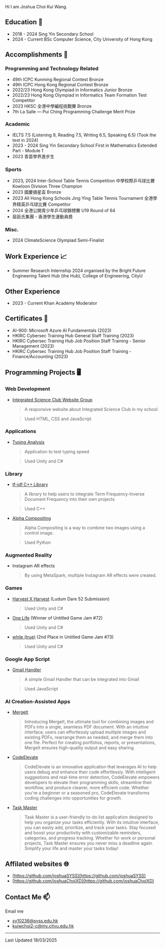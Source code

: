 <head>
  <link rel="shortcut icon" type="image/x-icon" href="https://sandstormit.com/wp-content/uploads/2021/06/incognito-2231825_960_720-1.png">
</head>
Hi I am Joshua Choi Kui Wang.

## Education 🏫
- 2018 - 2024 Sing Yin Secondary School
- 2024 - Current BSc Computer Science, City University of Hong Kong

## Accomplishments 🏅
### Programming and Technology Related
- 49th ICPC Kunming Regional Contest Bronze
- 49th ICPC Hong Kong Regional Contest Bronze
- 2022/23 Hong Kong Olympiad in Informatics Junior Bronze
- 2022/23 Hong Kong Olympiad in Informatics Team Formation Test Competitor
- 2023 HKSC 全港中學編程挑戰賽 Bronze
- 7th La Salle — Pui Ching Programming Challenge Merit Prize

### Academic
- IELTS 7.5 (Listening 9, Reading 7.5, Writing 6.5, Speaking 6.5) (Took the test in 2024)
- 2023 - 2024 Sing Yin Secondary School First in Mathematics Extended Part - Module 1
- 2023 青苗學界進步生

### Sports
- 2023, 2024 Inter-School Table Tennis Competition 中學校際乒乓球比賽 Kowloon Division Three Champion
- 2023 國慶摘星盃 Bronze
- 2023 All Hong Kong Schools Jing Ying Table Tennis Tournament 全港學界精英乒乓球比賽 Competitor
- 2024 全港公開青少年乒乓球錦標賽 U19 Round of 64
- 屆臣氏集團 - 香港學生運動員奬

### Misc.
- 2024 ClimateScience Olympiad Semi-Finalist

## Work Experience 📈
- Summer Research Internship 2024 organised by the Bright Future Engineering Talent Hub (the Hub), College of Engineering, CityU

## Other Experience
- 2023 - Current Khan Academy Moderator

## Certificates 📄
- AI-900: Microsoft Azure AI Fundamentals (2023)
- HKIRC Cybersec Training Hub General Staff Training (2023)
- HKIRC Cybersec Training Hub Job Position Staff Training - Senior Management (2023)
- HKIRC Cybersec Training Hub Job Position Staff Training - Finance/Accounting (2023)

## Programming Projects 🖥
### Web Development
- [Integrated Science Club Website Group](https://is-club.netlify.app/)
  > A responsive website about Integrated Science Club in my school
  
  > Used HTML, CSS and JavaScript

### Applications
- [Typing Analysis](https://drive.google.com/file/d/14uewku59n2wDwYXnCJXVe0CYTEyVpZwT/view?usp=sharing)
  > Application to test typing speed
  
  > Used Unity and C#

### Library
- [tf-idf C++ Library](https://github.com/joshuaSYSS/tfidf)
  > A library to help users to integrate Term Frequency-Inverse Document Frequency into their own projects
  
  > Used C++
- [Alpha Compositing](https://github.com/joshuaSYSS/Alpha-Compositing)
  > Alpha Compositing is a way to combine two images using a control image.
  
  > Used Python

### Augmented Reality
- Instagram AR effects
  > By using MetaSpark, multiple Instagram AR effects were created.

### Games
- [Harvest X Harvest](https://revolution-game.itch.io/harvest-x-harvest) (Ludum Dare 52 Submission)
  > Used Unity and C#
- [One Life](https://revolution-game.itch.io/one-life) (Winner of Untitled Game Jam #72)
  > Used Unity and C#
- [while (true)](https://no1gameexpert.itch.io/while-true) (2nd Place in Untitled Game Jam #73)
  > Used Unity and C#

### Google App Script
- [Gmail Handler](https://github.com/joshuaSYSS/appScriptGmailHandler)
  > A simple Gmail Handler that can be integrated into Gmail
  
  > Used JavaScript
  
### AI Creation-Assisted Apps
- [MergeIt](https://poe.com/MergeIt)
  > Introducing MergeIt, the ultimate tool for combining images and PDFs into a single, seamless PDF document. With an intuitive interface, users can effortlessly upload multiple images and existing PDFs, rearrange them as needed, and merge them into one file. Perfect for creating portfolios, reports, or presentations, MergeIt ensures high-quality output and easy sharing.
- [CodeElevate](https://poe.com/CodeElevate)
  > CodeElevate is an innovative application that leverages AI to help users debug and enhance their code effortlessly. With intelligent suggestions and real-time error detection, CodeElevate empowers developers to elevate their programming skills, streamline their workflow, and produce cleaner, more efficient code. Whether you're a beginner or a seasoned pro, CodeElevate transforms coding challenges into opportunities for growth.
- [Task Master](https://poe.com/The_Task_Master_ToDo)
  > Task Master is a user-friendly to-do list application designed to help you organize your tasks efficiently. With its intuitive interface, you can easily add, prioritize, and track your tasks. Stay focused and boost your productivity with customizable reminders, categories, and progress tracking. Whether for work or personal projects, Task Master ensures you never miss a deadline again. Simplify your life and master your tasks today!

## Affilated websites 🌐
- [https://github.com/joshuaSYSS](https://github.com/joshuaSYSS)
- [https://github.com/joshuaChoiXD](https://github.com/joshuaChoiXD)

## Contact Me 📫
Email me
- sy10236@syss.edu.hk
- kuiwchoi2-c@my.cityu.edu.hk

<hr>
Last Updated 18/03/2025

